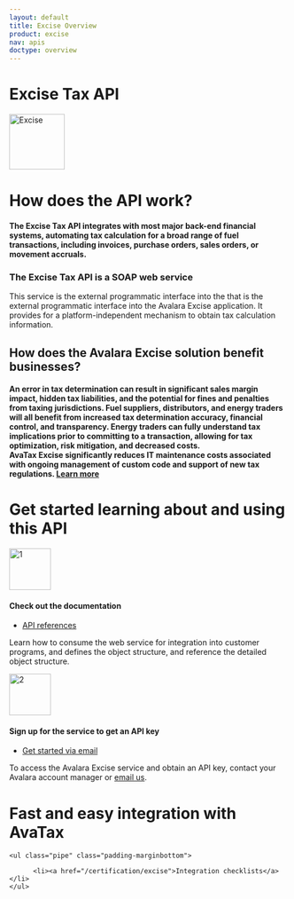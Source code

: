 ```yaml
---
layout: default
title: Excise Overview
product: excise
nav: apis
doctype: overview
---
```

<div class="row bg-map padding-bottom">
  <div class="col-md-8 col-md-offset-2 text-center ">
    <h1 class="h1p">Excise Tax API</h1>
    <img src="/public/images/devdot/DevDot_FuelGrey.svg" height="100" alt="Excise" />
  </div>
</div>
<div class="row border-top padding-top padding-bottom">
  <div class="col-md-8 col-md-offset-2 text-center">
    <h1 class="h1p" class="text-left ">How does the API work?</h1>
    <h4 class="text-left">The Excise Tax API integrates with most major back-end financial systems, automating
        tax calculation for a broad range of fuel transactions, including invoices, purchase
        orders, sales orders, or movement accruals.
    </h4>
    <h3 class="text-left text-colorchange">The Excise Tax API is a SOAP web service</h3>
    <p class="text-left">This service is the external programmatic interface into the that is the external programmatic interface into the Avalara Excise application. It provides for a platform-independent mechanism to obtain tax calculation information. </p>
     <h2 class="text-left">How does the Avalara Excise solution benefit businesses?</h2>
     <h4 class="text-left">An error in tax determination can result in significant sales margin impact, hidden tax
        liabilities, and the potential for fines and penalties from taxing jurisdictions. Fuel
        suppliers, distributors, and energy traders will all benefit from increased tax
        determination accuracy, financial control, and transparency. Energy traders can fully
        understand tax implications prior to committing to a transaction, allowing for tax
        optimization, risk mitigation, and decreased costs.<br />
        AvaTax Excise significantly reduces IT maintenance costs associated with ongoing
        management of custom code and support of new tax regulations. <a href="https://www.avalara.com/products/avatax-excise">Learn more</a>
     </h4>
  </div>
</div>
<div class="row border-top padding-top padding-bottom">
  <div class="col-md-6 col-md-offset-3 text-center">
    <h1 class="h1p padding-marginbottom">Get started learning about and using this API</h1>
    <div class="row">
        <!-- "1" -->
        <div class="col-md-6 card">
            <div class="col-md-7 col-md-offset-5">
                <img src="/public/images/devdot/DevDotSvgGAssets_One.svg" height="75" alt="1" />
            </div>
            <div class="col-md-7 col-md-offset-5 card card-border-top">
                <h4>Check out the documentation</h4>
            </div>
            <div class="col-md-7 col-md-offset-5 padding-top">
                <ul class="pipe">
                    <li><a href="/api-reference/excise/5_18_0">API references</a></li>
                </ul>
            </div>
            <div class="col-md-7 col-md-offset-5 padding-top">
                <p class="text-left">Learn how to consume the web service for
                    integration into customer programs, and defines
                    the object structure, and reference the detailed
                    object structure.
                </p>
            </div>
        </div>
        <!-- "2" -->
        <div class="col-md-6 card">
            <div class="col-md-7 col-md-offset-1 twoFix">
                <img src="/public/images/devdot/DevDotSvgGAssets_Two.svg" height="75" alt="2" />
            </div>
            <div class="col-md-7 col-md-offset-1 card card-border-top">
                <h4>Sign up for the service to get an API key</h4>
            </div>
            <div class="col-md-7 col-md-offset-1 padding-top">
                <ul class="pipe">
                    <li><a href="mailto:developer@avalara.com">Get started via email</a></li>
                </ul>
            </div>
            <div class="col-md-7 col-md-offset-1 padding-top">
                <p class="text-left">To access the Avalara Excise service
                    and obtain an API key, contact your Avalara
                    account manager or <a href="mailto:developer@avalara.com">email us</a>.
                </p>
            </div>
        </div>
    </div>
  </div>
</div>
<div class="row border-top padding-top padding-bottom">
  <div class="col-md-6 col-md-offset-3 text-center">
    <h1 class="h1p">Fast and easy integration with AvaTax</h1>

    <ul class="pipe" class="padding-marginbottom">

          <li><a href="/certification/excise">Integration checklists</a></li>
    </ul>
  </div>
</div>
